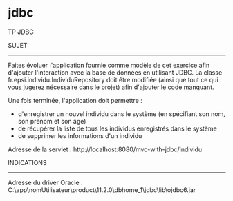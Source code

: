jdbc
====

TP JDBC


SUJET
______

Faites évoluer l'application fournie comme modèle de cet exercice afin d'ajouter l'interaction avec la base de données en utilisant JDBC.
La classe fr.epsi.individu.IndividuRepository doit être modifiée (ainsi que tout ce qui vous jugerez nécessaire dans le projet) afin d'ajouter le code manquant.

Une fois terminée, l'application doit permettre :
  * d'enregistrer un nouvel individu dans le système (en spécifiant son	nom, son prénom et son âge)
  * de récupérer la liste de tous les individus enregistrés dans le système
  * de supprimer les informations d'un individu
  
Adresse de la servlet : http://localhost:8080/mvc-with-jdbc/individu

  
INDICATIONS
___________

Adresse du driver Oracle : C:\app\nomUtilisateur\product\11.2.0\dbhome_1\jdbc\lib\ojdbc6.jar